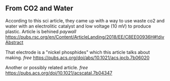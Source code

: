 

## From CO2 and Water

According to this sci article, they came up with a way to use waste co2 and water with an electrolitic catalyst and low voltage (10 mV) to produce plastic. Article is behined *paywall* https://pubs.rsc.org/en/Content/ArticleLanding/2018/EE/C8EE00936H#!divAbstract

That electrode is a "nickel phosphides" which this article talks about making. *free* https://pubs.acs.org/doi/abs/10.1021/acs.jpcb.7b06020

Another or possibly related article. *free* https://pubs.acs.org/doi/10.1021/acscatal.7b04347
